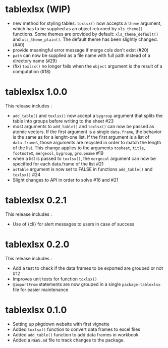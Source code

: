 # tablexlsx (WIP)

* new method for styling tables: `toxlsx()` now accepts a `theme` argument, which has to be supplied as an object returned by `xls_theme()` functions. Some themes are provided by default: `xls_theme_default()` and `xls_theme_plain()`. The default theme has been slightly changed. (#40)
* provide meaningful error message if merge cols don't exist (#20)
* `path` can now be supplied as a file name with full path instead of a directory name (#29)
* (fix) `toxlsx()` no longer fails when the `object` argument is the result of a computation (#18)

# tablexlsx 1.0.0

This release includes :


* `add_table()` and `toxlsx()` now accept a `bygroup` argument that splits the table into groups before writing to the sheet #23
* most arguments to `add_table()` and `toxlsx()` can now be passed as atomic vectors. If the first argument is a single `data.frame`, the behavior is the same as for a lenght-one list. If the first argument is a list of `data.frame`s, those arguments are recycled in order to match the length of the list. This change applies to the arguments `tosheet`, `title`, `footnoteX`, `mergecol`, `bygroup`, `groupname` #19
* when a list is passed to `toxlsx()`, the `mergecol` argument can now be specified for each data.frame of the list #21
* `asTable` argument is now set to FALSE in functions `add_table()` and `toxlsx()` #24
* Slight changes to API in order to solve #16 and #21 

# tablexlsx 0.2.1

This release includes :

* Use of {cli} for alert messages to users in case of success

# tablexlsx 0.2.0

This release includes :

* Add a test to check if the data frames to be exported are grouped or not #12
* Improves unit tests for function `toxlsx()`
* `@importFrom` statements are now grouped in a single `package-tablexlsx` file
for easier maintenance

# tablexlsx 0.1.0

* Setting up pkgdown website with first vignette
* Added `toxlsx()` function to convert data frames to excel files
* Added `add_table()` function to add data frames in workbook
* Added a `NEWS.md` file to track changes to the package.
